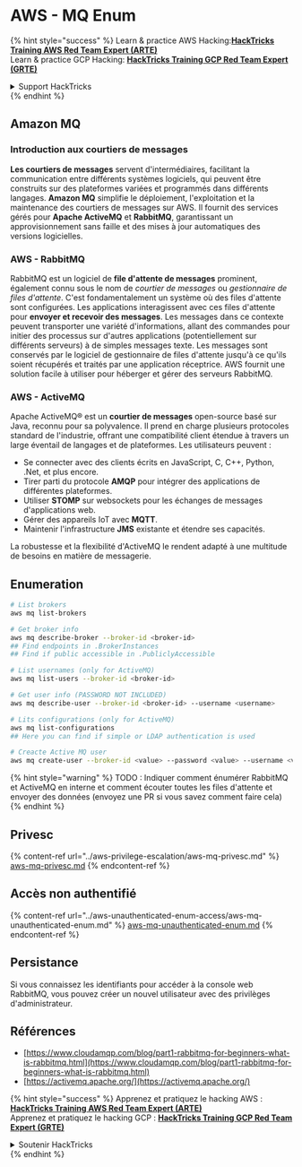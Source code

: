 # AWS - MQ Enum

{% hint style="success" %}
Learn & practice AWS Hacking:<img src="../../../.gitbook/assets/image (1) (1) (1).png" alt="" data-size="line">[**HackTricks Training AWS Red Team Expert (ARTE)**](https://training.hacktricks.xyz/courses/arte)<img src="../../../.gitbook/assets/image (1) (1) (1).png" alt="" data-size="line">\
Learn & practice GCP Hacking: <img src="../../../.gitbook/assets/image (2).png" alt="" data-size="line">[**HackTricks Training GCP Red Team Expert (GRTE)**<img src="../../../.gitbook/assets/image (2).png" alt="" data-size="line">](https://training.hacktricks.xyz/courses/grte)

<details>

<summary>Support HackTricks</summary>

* Check the [**subscription plans**](https://github.com/sponsors/carlospolop)!
* **Join the** 💬 [**Discord group**](https://discord.gg/hRep4RUj7f) or the [**telegram group**](https://t.me/peass) or **follow** us on **Twitter** 🐦 [**@hacktricks\_live**](https://twitter.com/hacktricks_live)**.**
* **Share hacking tricks by submitting PRs to the** [**HackTricks**](https://github.com/carlospolop/hacktricks) and [**HackTricks Cloud**](https://github.com/carlospolop/hacktricks-cloud) github repos.

</details>
{% endhint %}

## Amazon MQ

### Introduction aux courtiers de messages

**Les courtiers de messages** servent d'intermédiaires, facilitant la communication entre différents systèmes logiciels, qui peuvent être construits sur des plateformes variées et programmés dans différents langages. **Amazon MQ** simplifie le déploiement, l'exploitation et la maintenance des courtiers de messages sur AWS. Il fournit des services gérés pour **Apache ActiveMQ** et **RabbitMQ**, garantissant un approvisionnement sans faille et des mises à jour automatiques des versions logicielles.

### AWS - RabbitMQ

RabbitMQ est un logiciel de **file d'attente de messages** prominent, également connu sous le nom de _courtier de messages_ ou _gestionnaire de files d'attente_. C'est fondamentalement un système où des files d'attente sont configurées. Les applications interagissent avec ces files d'attente pour **envoyer et recevoir des messages**. Les messages dans ce contexte peuvent transporter une variété d'informations, allant des commandes pour initier des processus sur d'autres applications (potentiellement sur différents serveurs) à de simples messages texte. Les messages sont conservés par le logiciel de gestionnaire de files d'attente jusqu'à ce qu'ils soient récupérés et traités par une application réceptrice. AWS fournit une solution facile à utiliser pour héberger et gérer des serveurs RabbitMQ.

### AWS - ActiveMQ

Apache ActiveMQ® est un **courtier de messages** open-source basé sur Java, reconnu pour sa polyvalence. Il prend en charge plusieurs protocoles standard de l'industrie, offrant une compatibilité client étendue à travers un large éventail de langages et de plateformes. Les utilisateurs peuvent :

* Se connecter avec des clients écrits en JavaScript, C, C++, Python, .Net, et plus encore.
* Tirer parti du protocole **AMQP** pour intégrer des applications de différentes plateformes.
* Utiliser **STOMP** sur websockets pour les échanges de messages d'applications web.
* Gérer des appareils IoT avec **MQTT**.
* Maintenir l'infrastructure **JMS** existante et étendre ses capacités.

La robustesse et la flexibilité d'ActiveMQ le rendent adapté à une multitude de besoins en matière de messagerie.

## Enumeration
```bash
# List brokers
aws mq list-brokers

# Get broker info
aws mq describe-broker --broker-id <broker-id>
## Find endpoints in .BrokerInstances
## Find if public accessible in .PubliclyAccessible

# List usernames (only for ActiveMQ)
aws mq list-users --broker-id <broker-id>

# Get user info (PASSWORD NOT INCLUDED)
aws mq describe-user --broker-id <broker-id> --username <username>

# Lits configurations (only for ActiveMQ)
aws mq list-configurations
## Here you can find if simple or LDAP authentication is used

# Creacte Active MQ user
aws mq create-user --broker-id <value> --password <value> --username <value> --console-access
```
{% hint style="warning" %}
TODO : Indiquer comment énumérer RabbitMQ et ActiveMQ en interne et comment écouter toutes les files d'attente et envoyer des données (envoyez une PR si vous savez comment faire cela)
{% endhint %}

## Privesc

{% content-ref url="../aws-privilege-escalation/aws-mq-privesc.md" %}
[aws-mq-privesc.md](../aws-privilege-escalation/aws-mq-privesc.md)
{% endcontent-ref %}

## Accès non authentifié

{% content-ref url="../aws-unauthenticated-enum-access/aws-mq-unauthenticated-enum.md" %}
[aws-mq-unauthenticated-enum.md](../aws-unauthenticated-enum-access/aws-mq-unauthenticated-enum.md)
{% endcontent-ref %}

## Persistance

Si vous connaissez les identifiants pour accéder à la console web RabbitMQ, vous pouvez créer un nouvel utilisateur avec des privilèges d'administrateur.

## Références

* [https://www.cloudamqp.com/blog/part1-rabbitmq-for-beginners-what-is-rabbitmq.html](https://www.cloudamqp.com/blog/part1-rabbitmq-for-beginners-what-is-rabbitmq.html)
* [https://activemq.apache.org/](https://activemq.apache.org/)

{% hint style="success" %}
Apprenez et pratiquez le hacking AWS :<img src="../../../.gitbook/assets/image (1) (1) (1).png" alt="" data-size="line">[**HackTricks Training AWS Red Team Expert (ARTE)**](https://training.hacktricks.xyz/courses/arte)<img src="../../../.gitbook/assets/image (1) (1) (1).png" alt="" data-size="line">\
Apprenez et pratiquez le hacking GCP : <img src="../../../.gitbook/assets/image (2).png" alt="" data-size="line">[**HackTricks Training GCP Red Team Expert (GRTE)**<img src="../../../.gitbook/assets/image (2).png" alt="" data-size="line">](https://training.hacktricks.xyz/courses/grte)

<details>

<summary>Soutenir HackTricks</summary>

* Consultez les [**plans d'abonnement**](https://github.com/sponsors/carlospolop) !
* **Rejoignez le** 💬 [**groupe Discord**](https://discord.gg/hRep4RUj7f) ou le [**groupe telegram**](https://t.me/peass) ou **suivez-nous sur** **Twitter** 🐦 [**@hacktricks\_live**](https://twitter.com/hacktricks_live)**.**
* **Partagez des astuces de hacking en soumettant des PR aux** [**HackTricks**](https://github.com/carlospolop/hacktricks) et [**HackTricks Cloud**](https://github.com/carlospolop/hacktricks-cloud) dépôts github.

</details>
{% endhint %}
